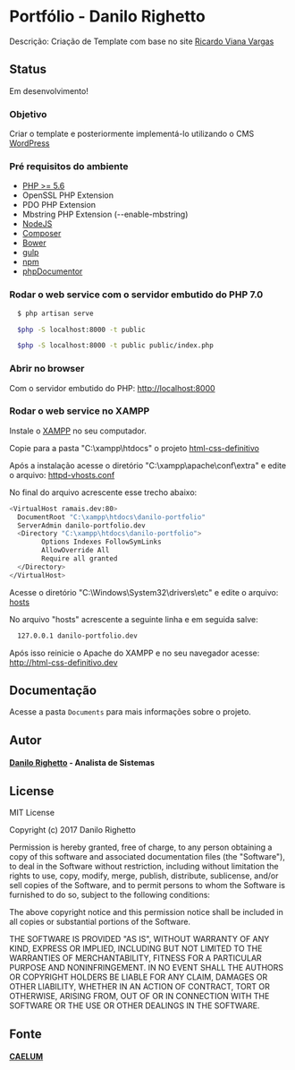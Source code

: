 # Portfólio - Danilo Righetto

Descrição: Criação de Template com base no site [Ricardo Viana Vargas](https://ricardo-vargas.com/pt/)

Status
----
Em desenvolvimento!

### Objetivo

Criar o template e posteriormente implementá-lo utilizando o CMS [WordPress](https://wordpress.org/)

### Pré requisitos do ambiente

* [PHP >= 5.6](https://secure.php.net)
* OpenSSL PHP Extension
* PDO PHP Extension
* Mbstring PHP Extension (--enable-mbstring)
* [NodeJS](https://nodejs.org)
* [Composer](https://getcomposer.org)
* [Bower](http://bower.io)
* [gulp](http://gulpjs.com/)
* [npm](https://www.npmjs.com/)
* [phpDocumentor](https://www.phpdoc.org/)

### Rodar o web service com o servidor embutido do PHP 7.0

```sh
  $ php artisan serve

  $php -S localhost:8000 -t public

  $php -S localhost:8000 -t public public/index.php
```

### Abrir no browser

Com o servidor embutido do PHP:
[http://localhost:8000](http://localhost:8000)

### Rodar o web service no XAMPP

Instale o [XAMPP](https://www.apachefriends.org/pt_br/download.html) no seu computador.

Copie para a pasta "C:\xampp\htdocs" o projeto [html-css-definitivo]()

Após a instalação acesse o diretório "C:\xampp\apache\conf\extra" e edite o arquivo: [httpd-vhosts.conf]()

No final do arquivo acrescente esse trecho abaixo:

```sh
<VirtualHost ramais.dev:80>
  DocumentRoot "C:\xampp\htdocs\danilo-portfolio"
  ServerAdmin danilo-portfolio.dev
  <Directory "C:\xampp\htdocs\danilo-portfolio">
        Options Indexes FollowSymLinks
        AllowOverride All
        Require all granted
  </Directory>
</VirtualHost>
```

Acesse o diretório "C:\Windows\System32\drivers\etc" e edite o arquivo: [hosts]()

No arquivo "hosts" acrescente a seguinte linha e em seguida salve:

```sh
  127.0.0.1 danilo-portfolio.dev
```

Após isso reinicie o Apache do XAMPP e no seu navegador acesse: http://html-css-definitivo.dev

## Documentação

Acesse a pasta `Documents` para mais informações sobre o projeto.

## Autor

#### [Danilo Righetto](https://danilo-righetto.github.io/) - Analista de Sistemas

## License

MIT License

Copyright (c) 2017 Danilo Righetto

Permission is hereby granted, free of charge, to any person obtaining a copy
of this software and associated documentation files (the "Software"), to deal
in the Software without restriction, including without limitation the rights
to use, copy, modify, merge, publish, distribute, sublicense, and/or sell
copies of the Software, and to permit persons to whom the Software is
furnished to do so, subject to the following conditions:

The above copyright notice and this permission notice shall be included in all
copies or substantial portions of the Software.

THE SOFTWARE IS PROVIDED "AS IS", WITHOUT WARRANTY OF ANY KIND, EXPRESS OR
IMPLIED, INCLUDING BUT NOT LIMITED TO THE WARRANTIES OF MERCHANTABILITY,
FITNESS FOR A PARTICULAR PURPOSE AND NONINFRINGEMENT. IN NO EVENT SHALL THE
AUTHORS OR COPYRIGHT HOLDERS BE LIABLE FOR ANY CLAIM, DAMAGES OR OTHER
LIABILITY, WHETHER IN AN ACTION OF CONTRACT, TORT OR OTHERWISE, ARISING FROM,
OUT OF OR IN CONNECTION WITH THE SOFTWARE OR THE USE OR OTHER DEALINGS IN THE
SOFTWARE.

## Fonte

#### [CAELUM](https://s3.amazonaws.com/caelum.com.br/caelum-arquivos-curso-web.zip)

[//]: # (These are reference links used in the body of this note and get stripped out when the markdown processor does its job. There is no need to format nicely because it shouldn't be seen. Thanks SO - http://stackoverflow.com/questions/4823468/store-comments-in-markdown-syntax)


   [dill]: <https://github.com/joemccann/dillinger>
   [Laravel]: <http://www.laravel.com.br/usando-grunt-com-laravel-e-bootstrap/>
   [Bower]: <http://www.laravel.com.br/laravel-5-1-como-instalar-o-bootstrap-usando-bower/>
   [Gulp]: <https://tableless.com.br/gulp-o-novo-automatizador/>
   [Elixir]: <https://laravel.com/docs/5.3/elixir>
   [Composer]: <https://getcomposer.org/doc/03-cli.md#install>
   [SB Admin 2]: <https://github.com/BlackrockDigital/startbootstrap-sb-admin-2>
   [Simple Sidebar]: <https://startbootstrap.com/template-overviews/simple-sidebar/>
   [SB Admin]: <https://startbootstrap.com/template-overviews/sb-admin/>
   [gentelella]: <(https://github.com/puikinsh/gentelella)>
   [colorlib]: <https://colorlib.com/polygon/gentelella/chartjs2.html>
